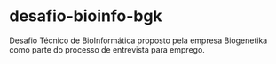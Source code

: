 # desafio-bioinfo-bgk
Desafio Técnico de BioInformática proposto pela empresa Biogenetika como parte do processo de entrevista para emprego. 
